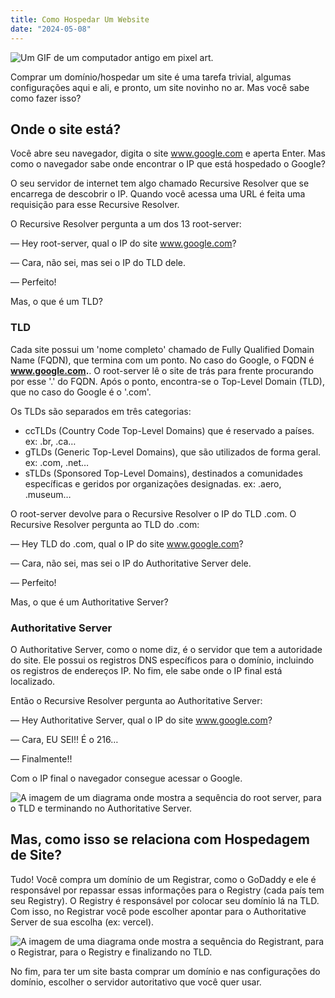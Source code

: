 ```yaml
---
title: Como Hospedar Um Website
date: "2024-05-08"
---
```


![Um GIF de um computador antigo em pixel art.](/computer.webp)

Comprar um domínio/hospedar um site é uma tarefa trivial, algumas configurações aqui e ali, e pronto, um site novinho no ar. Mas você sabe como fazer isso?

## Onde o site está?

Você abre seu navegador, digita o site www.google.com e aperta Enter. Mas como o navegador sabe onde encontrar o IP que está hospedado o Google?

O seu servidor de internet tem algo chamado Recursive Resolver que se encarrega de descobrir o IP. Quando você acessa uma URL é feita uma requisição para esse Recursive Resolver.

O Recursive Resolver pergunta a um dos 13 root-server:

— Hey root-server, qual o IP do site www.google.com?

— Cara, não sei, mas sei o IP do TLD dele.

— Perfeito!

Mas, o que é um TLD?

### TLD

Cada site possui um 'nome completo' chamado de Fully Qualified Domain Name (FQDN), que termina com um ponto. No caso do Google, o FQDN é **www.google.com.**. O root-server lê o site de trás para frente procurando por esse '.' do FQDN. Após o ponto, encontra-se o Top-Level Domain (TLD), que no caso do Google é o '.com'.

Os TLDs são separados em três categorias:

- ccTLDs (Country Code Top-Level Domains) que é reservado a países. ex: .br, .ca…
- gTLDs (Generic Top-Level Domains), que são utilizados de forma geral. ex: .com, .net…
- sTLDs (Sponsored Top-Level Domains), destinados a comunidades específicas e geridos por organizações designadas. ex: .aero, .museum…

O root-server devolve para o Recursive Resolver o IP do TLD .com. O Recursive Resolver pergunta ao TLD do .com:

— Hey TLD do .com, qual o IP do site www.google.com?

— Cara, não sei, mas sei o IP do Authoritative Server dele.

— Perfeito!

Mas, o que é um Authoritative Server?

### Authoritative Server

O Authoritative Server, como o nome diz, é o servidor que tem a autoridade do site. Ele possui os registros DNS específicos para o domínio, incluindo os registros de endereços IP. No fim, ele sabe onde o IP final está localizado.

Então o Recursive Resolver pergunta ao Authoritative Server:

— Hey Authoritative Server, qual o IP do site www.google.com?

— Cara, EU SEI!! É o 216…

— Finalmente!!

Com o IP final o navegador consegue acessar o Google.

![A imagem de um diagrama onde mostra a sequência do root server, para o TLD e terminando no Authoritative Server.](/whereIsSite.png)

## Mas, como isso se relaciona com Hospedagem de Site?

Tudo! Você compra um domínio de um Registrar, como o GoDaddy e ele é responsável por repassar essas informações para o Registry (cada país tem seu Registry). O Registry é responsável por colocar seu domínio lá na TLD. Com isso, no Registrar você pode escolher apontar para o Authoritative Server de sua escolha (ex: vercel).

![A imagem de uma diagrama onde mostra a sequência do Registrant, para o Registrar, para o Registry e finalizando no TLD.](/allTheProcess.png)

No fim, para ter um site basta comprar um domínio e nas configurações do domínio, escolher o servidor autoritativo que você quer usar.
